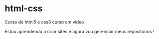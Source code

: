 # html-css
 Curso de html5 e css3 curso em video

Estou aprendendo a criar sites e agora vou gerenciar meus repositorios !